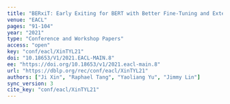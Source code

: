 ```yaml
---
title: "BERxiT: Early Exiting for BERT with Better Fine-Tuning and Extension to Regression."
venue: "EACL"
pages: "91-104"
year: "2021"
type: "Conference and Workshop Papers"
access: "open"
key: "conf/eacl/XinTYL21"
doi: "10.18653/V1/2021.EACL-MAIN.8"
ee: "https://doi.org/10.18653/v1/2021.eacl-main.8"
url: "https://dblp.org/rec/conf/eacl/XinTYL21"
authors: ["Ji Xin", "Raphael Tang", "Yaoliang Yu", "Jimmy Lin"]
sync_version: 3
cite_key: "conf/eacl/XinTYL21"
---
```

